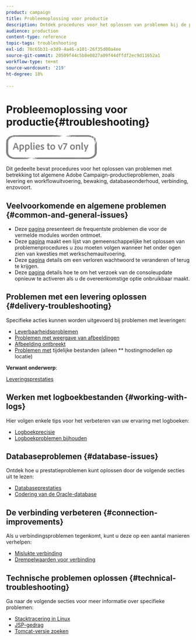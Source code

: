 ```yaml
---
product: campaign
title: Probleemoplossing voor productie
description: Ontdek procedures voor het oplossen van problemen bij de productie met betrekking tot de configuratie, de controle, het verbeteringsproces, de gegevensverwerking, en de procedure van het gegevensbestandonderhoud van Adobe Campaign.
audience: production
content-type: reference
topic-tags: troubleshooting
exl-id: 78c65b31-e3d9-4a46-a101-26f35d00a4ee
source-git-commit: 20509f44c5b8e0827a09f44dffdf2ec9d11652a1
workflow-type: tm+mt
source-wordcount: '219'
ht-degree: 18%

---
```


# Probleemoplossing voor productie{#troubleshooting}

![](../../assets/v7-only.svg)

Dit gedeelte bevat procedures voor het oplossen van problemen met betrekking tot algemene Adobe Campaign-productieproblemen, zoals levering en workflowuitvoering, bewaking, databaseonderhoud, verbinding, enzovoort.

## Veelvoorkomende en algemene problemen {#common-and-general-issues}

* Deze [pagina](../../production/using/modules-and-frequent-issues.md) presenteert de frequentste problemen die voor de vermelde modules worden ontmoet.
* Deze [pagina](../../production/using/workflow-execution.md) maakt een lijst van gemeenschappelijke het oplossen van problemenprocedures u zou moeten volgen wanneer het onder ogen zien van kwesties met werkschemauitvoering.
* Deze [pagina](../../production/using/lost-password.md) details om een verloren wachtwoord te veranderen of terug te krijgen.
* Deze [pagina](../../production/using/console-update.md) details hoe te om het verzoek van de consoleupdate opnieuw te activeren als u de overeenkomstige optie onbruikbaar maakt.

## Problemen met een levering oplossen {#delivery-troubleshooting}

Specifieke acties kunnen worden uitgevoerd bij problemen met leveringen:
* [Leverbaarheidsproblemen](../../production/using/performance-and-throughput-issues.md#deliverability_issues)
* [Problemen met weergave van afbeeldingen](../../production/using/image-display-issues.md)
* [Afbeelding ontbreekt](../../production/using/images-missing.md)
* [Problemen met](../../production/using/temporary-files.md)  tijdelijke bestanden (alleen ** hostingmodellen op locatie)

**Verwant onderwerp**:

[Leveringsprestaties](../../delivery/using/delivery-performances.md)

## Werken met logboekbestanden {#working-with-logs}

Hier volgen enkele tips voor het verbeteren van uw ervaring met logboeken:

* [Logboekprecisie](../../production/using/log-precision.md)
* [Logboekproblemen bijhouden](../../production/using/tracking-logs-issues.md)

## Databaseproblemen {#database-issues}

Ontdek hoe u prestatieproblemen kunt oplossen door de volgende secties uit te lezen:

* [Databaseprestaties](../../production/using/database-performances.md)
* [Codering van de Oracle-database](../../production/using/encoding-of-the-oracle-database.md)

## De verbinding verbeteren {#connection-improvements}

Als u verbindingsproblemen tegenkomt, kunt u deze op een aantal manieren verhelpen:

* [Mislukte verbinding](../../production/using/failure-to-connect.md)
* [Drempelwaarden voor verbinding](../../production/using/connection-thresholds.md)

## Technische problemen oplossen {#technical-troubleshooting}

Ga naar de volgende secties voor meer informatie over specifieke problemen:

* [Stacktracering in Linux](../../production/using/stack-trace-in-linux.md)
* [JSP-gedrag](../../production/using/jsp-behavior.md)
* [Tomcat-versie zoeken](../../production/using/locate-tomcat-version.md)
